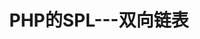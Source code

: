 ---
layout: singlepost
url: 2017-11-10-PHP的SPL-双向链表.md
title: PHP的SPL---双向链表
category: PHP
comments: true
description: <img src="/uploads/SPL双向链表.png" class="img-responsive img-rounded" />
---
